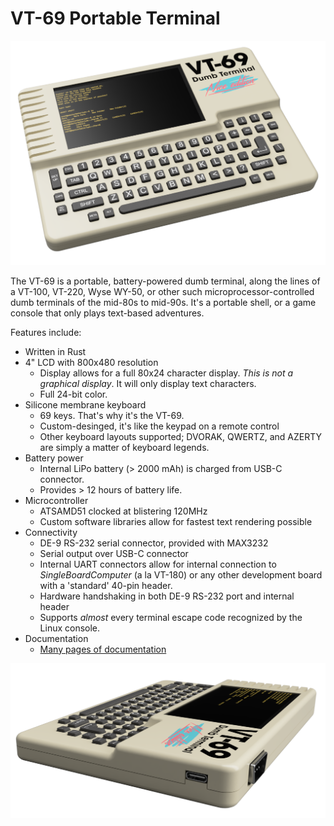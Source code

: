 # VT-69 Portable Terminal


![Front View Image](https://github.com/ViolenceWorks/VT-69/blob/main/Web-Assets/FullFrontal.png)

The VT-69 is a portable, battery-powered dumb terminal, along the lines of a VT-100, VT-220, Wyse WY-50, or other such microprocessor-controlled dumb terminals of the mid-80s to mid-90s. It's a portable shell, or a game console that only plays text-based adventures.

Features include:
* Written in Rust 
* 4" LCD with 800x480 resolution
  * Display allows for a full 80x24 character display. *This is not a graphical display*. It will only display text characters.
  * Full 24-bit color.
* Silicone membrane keyboard
  * 69 keys. That's why it's the VT-69.
  * Custom-desinged, it's like the keypad on a remote control
  * Other keyboard layouts supported; DVORAK, QWERTZ, and AZERTY are simply a matter of keyboard legends.
* Battery power
  * Internal LiPo battery (> 2000 mAh) is charged from USB-C connector.
  * Provides > 12 hours of battery life.
* Microcontroller
  * ATSAMD51 clocked at blistering 120MHz
  * Custom software libraries allow for fastest text rendering possible	
* Connectivity
  * DE-9 RS-232 serial connector, provided with MAX3232
  * Serial output over USB-C connector
  * Internal UART connectors allow for internal connection to $Single Board Computer$ (a la VT-180) or any other development board with a 'standard' 40-pin header.
  * Hardware handshaking in both DE-9 RS-232 port and internal header
  * Supports _almost_ every terminal escape code recognized by the Linux console.
* Documentation
  * [Many pages of documentation](https://github.com/ViolenceWorks/VT-69/blob/main/Documentation/README.md)
  
![Side View Image](https://github.com/ViolenceWorks/VT-69/blob/main/Web-Assets/SideViewRender.png)
